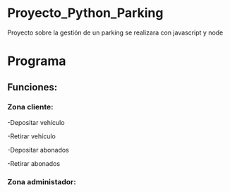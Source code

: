 # Proyecto_Python_Parking
Proyecto sobre la gestión de un parking se realizara con javascript y node

# Programa


## Funciones:

### Zona cliente:

-Depositar vehículo

-Retirar vehículo

-Depositar abonados

-Retirar abonados


### Zona administador:




